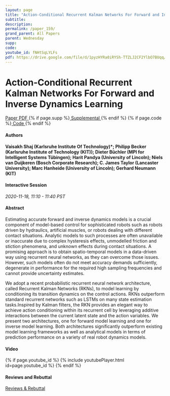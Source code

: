 ```yaml
---
layout: page
title: "Action-Conditional Recurrent Kalman Networks For Forward and Inverse Dynamics Learning"
subtitle: 
description:
permalink: /paper_159/
grand_parent: All Papers
parent: Wednesday
supp: 
code: 
youtube_id: fNHtSqLYLFs
pdf: https://drive.google.com/file/d/1pyzHYRa0iRYSh-TTZLJ2CF2YlbO7BUqq/view
---
```


# Action-Conditional Recurrent Kalman Networks For Forward and Inverse Dynamics Learning

<a href="https://drive.google.com/file/d/1pyzHYRa0iRYSh-TTZLJ2CF2YlbO7BUqq/view" target="_blank" rel="noopener noreferrer" class="btn btn-blue"><i class="fa fa-file-text-o" aria-hidden="true"></i> Paper PDF </a> {% if page.supp %}<a href="" target="_blank" rel="noopener noreferrer" class="btn btn-green"><i class="fa fa-file-text-o" aria-hidden="true"></i> Supplemental </a>{% endif %} {% if page.code %}<a href="" target="_blank" rel="noopener noreferrer" class="btn"><i class="fa fa-github" aria-hidden="true"></i> Code </a>{% endif %} 

#### Authors
**Vaisakh Shaj (Karlsruhe Institute Of Technology)*; Philipp Becker (Karlsruhe Institute of Technology (KIT)); Dieter Büchler (MPI for Intelligent Systems Tübingen); Harit Pandya (University of Lincoln); Niels van Duijkeren (Bosch Corporate Research); C. James  Taylor (Lancaster University); Marc Hanheide (University of Lincoln); Gerhard Neumann (KIT)**

#### Interactive Session
*2020-11-18, 11:10 - 11:40 PST* 

#### Abstract
Estimating accurate forward and inverse dynamics models is a crucial component of model-based control for sophisticated robots such as robots driven by hydraulics, artificial muscles, or robots dealing with different contact situations.
Analytic models to such processes are often unavailable or inaccurate due to complex hysteresis effects, unmodelled friction and stiction phenomena, and unknown effects during contact situations. A promising approach is to obtain spatio-temporal models in a data-driven way using recurrent neural networks, as they can overcome those issues. However, such models often do not meet accuracy demands sufficiently, degenerate in performance for the required high sampling frequencies and cannot provide uncertainty estimates.  

We adopt a recent probabilistic recurrent neural network architecture, called Recurrent Kalman Networks (RKNs), to model learning by conditioning its transition dynamics on the control actions. RKNs outperform standard recurrent networks such as LSTMs on many state estimation tasks.Inspired by Kalman filters, the RKN provides an elegant way to achieve action conditioning within its recurrent cell by leveraging additive interactions between the current latent state and the action variables. We present two architectures, one for forward model learning and one for inverse model learning. Both architectures significantly outperform existing model learning frameworks as well as analytical models in terms of prediction performance on a variety of real robot dynamics models.

#### Video
{% if page.youtube_id %}
{% include youtubePlayer.html id=page.youtube_id %}
{% endif %}

#### Reviews and Rebuttal
<a href="https://drive.google.com/file/d/1Tr0DU5p2mI5tmDlH3EjyBTMq3IpWfKQv/view" target="_blank" rel="noopener noreferrer" class="btn btn-purple"><i class="fa fa-pencil-square-o" aria-hidden="true"></i> Reviews & Rebuttal </a>

